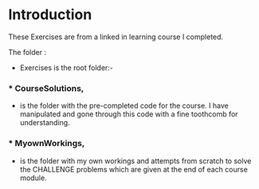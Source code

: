# Introduction

These Exercises are from a linked in learning course I completed.

The folder :

* Exercises is the root folder:-

### * CourseSolutions, 
* is the folder with the pre-completed code for the course.  I have manipulated and gone through this code with a fine toothcomb for understanding.

### * MyownWorkings,  
* is the folder with my own workings and attempts from scratch to solve the CHALLENGE problems which are given at the end of each course module.
